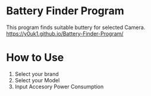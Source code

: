 # Battery Finder Program
This program finds suitable buttery for selected Camera.
https://y0uk1.github.io/Battery-Finder-Program/

# How to Use
1. Select your brand
1. Select your Model
1. Input Accesory Power Consumption

